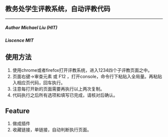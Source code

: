 
## 教务处学生评教系统，自动评教代码

---

##### Author Michael Liu (HIT)

##### Liscence MIT


## 使用方法

1. 使用chrome或者firefox打开评教系统，进入1234四个子评教页面之中。
2. 页面右键->审查元素 或 F12 ，打开console，命令行下粘贴入全局量。再粘贴入相应页代码，回车执行。
3. 注意每打开新的页面需要再执行以上两次复制。
4. 代码执行之后所有选项和填写已完成，请核对后确认。

## Feature
1. 做成插件
2. 收藏链接，单链接，自动判断执行页面。